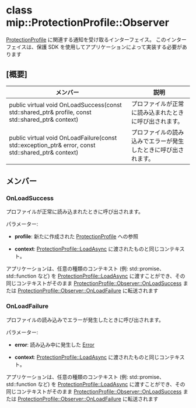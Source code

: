 # <a name="class-mipprotectionprofileobserver"></a>class mip::ProtectionProfile::Observer 
[ProtectionProfile](class_mip_protectionprofile.md) に関連する通知を受け取るインターフェイス。
このインターフェイスは、保護 SDK を使用してアプリケーションによって実装する必要があります
  
## <a name="summary"></a>[概要]
 メンバー                        | 説明                                
--------------------------------|---------------------------------------------
public virtual void OnLoadSuccess(const std::shared_ptr<ProtectionProfile>& profile, const std::shared_ptr<void>& context)  |  プロファイルが正常に読み込まれたときに呼び出されます。
public virtual void OnLoadFailure(const std::exception_ptr& error, const std::shared_ptr<void>& context)  |  プロファイルの読み込みでエラーが発生したときに呼び出されます。
  
## <a name="members"></a>メンバー
  
### <a name="onloadsuccess"></a>OnLoadSuccess
プロファイルが正常に読み込まれたときに呼び出されます。

パラメーター:  
* **profile**: 新たに作成された [ProtectionProfile](class_mip_protectionprofile.md) への参照


* **context**: [ProtectionProfile::LoadAsync](class_mip_protectionprofile.md#loadasync) に渡されたものと同じコンテキスト。


アプリケーションは、任意の種類のコンテキスト (例: std::promise、std::function など) を [ProtectionProfile::LoadAsync](class_mip_protectionprofile.md#loadasync) に渡すことができ、その同じコンテキストがそのまま [ProtectionProfile::Observer::OnLoadSuccess](class_mip_protectionprofile_observer.md#onloadsuccess) または [ProtectionProfile::Observer::OnLoadFailure](class_mip_protectionprofile_observer.md#onloadfailure) に転送されます
  
### <a name="onloadfailure"></a>OnLoadFailure
プロファイルの読み込みでエラーが発生したときに呼び出されます。

パラメーター:  
* **error**: 読み込み中に発生した [Error](class_mip_error.md) 


* **context**: [ProtectionProfile::LoadAsync](class_mip_protectionprofile.md#loadasync) に渡されたものと同じコンテキスト。


アプリケーションは、任意の種類のコンテキスト (例: std::promise、std::function など) を [ProtectionProfile::LoadAsync](class_mip_protectionprofile.md#loadasync) に渡すことができ、その同じコンテキストがそのまま [ProtectionProfile::Observer::OnLoadSuccess](class_mip_protectionprofile_observer.md#onloadsuccess) または [ProtectionProfile::Observer::OnLoadFailure](class_mip_protectionprofile_observer.md#onloadfailure) に転送されます